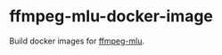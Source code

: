 # ffmpeg-mlu-docker-image
Build docker images for [ffmpeg-mlu](https://github.com/Cambricon/ffmpeg-mlu).
